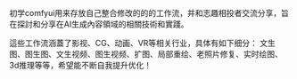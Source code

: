 初学comfyui用来存放自己整合修改的的的工作流，并和志趣相投者交流分享，旨在探討和分享在AI生成內容領域的相關技術和實踐。

這些工作流涵蓋了影视、CG、动画、VR等相关行业，具体有如下细分：
文生图、图生图、文生视频、图生视频、扩图、局部重绘、老照片修复、实时绘图、3d推理等等，希望能不断自我提升优化！

